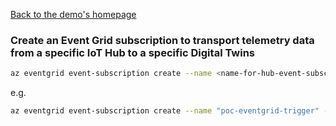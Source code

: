 [Back to the demo's homepage](../../IoTDigitalTwinDemo.md#event-grid)

### Create an Event Grid subscription to transport telemetry data from a specific IoT Hub to a specific Digital Twins
```bash
az eventgrid event-subscription create --name <name-for-hub-event-subscription> --event-delivery-schema eventgridschema --source-resource-id /subscriptions/<your-subscription-ID>/resourceGroups/<your-resource-group>/providers/Microsoft.Devices/IotHubs/<your-IoT-hub> --included-event-types Microsoft.Devices.DeviceTelemetry --endpoint-type azurefunction --endpoint /subscriptions/<your-subscription-ID>/resourceGroups/<your-resource-group>/providers/Microsoft.Web/sites/<your-function-app>/functions/ProcessHubToDTEvents
```

e.g.
```bash
az eventgrid event-subscription create --name "poc-eventgrid-trigger" --event-delivery-schema eventgridschema --source-resource-id /subscriptions/xxxxx-xxxxxx-xxxxxx-xxxxx-xxxxxxx/resourceGroups/poc-iot-digital-twin/providers/Microsoft.Devices/IotHubs/poc-iothub-kaneshiro --included-event-types Microsoft.Devices.DeviceTelemetry --endpoint-type azurefunction --endpoint /subscriptions/xxxxx-xxxxxx-xxxxxx-xxxxx-xxxxxxx/resourceGroups/poc-iot-digital-twin/providers/Microsoft.Web/sites/poc-iothub-to-dt-trial/functions/ProcessHubToDTEvents
```